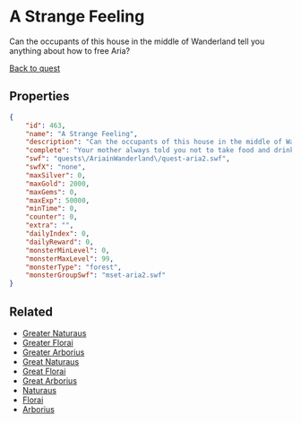 # A Strange Feeling

Can the occupants of this house in the middle of Wanderland tell you anything about how to free Aria?

[Back to quest](../quests.md)

## Properties

```json
{
    "id": 463,
    "name": "A Strange Feeling",
    "description": "Can the occupants of this house in the middle of Wanderland tell you anything about how to free Aria?",
    "complete": "Your mother always told you not to take food and drink from strangers. You should have listened.",
    "swf": "quests\/AriainWanderland\/quest-aria2.swf",
    "swfX": "none",
    "maxSilver": 0,
    "maxGold": 2000,
    "maxGems": 0,
    "maxExp": 50000,
    "minTime": 0,
    "counter": 0,
    "extra": "",
    "dailyIndex": 0,
    "dailyReward": 0,
    "monsterMinLevel": 0,
    "monsterMaxLevel": 99,
    "monsterType": "forest",
    "monsterGroupSwf": "mset-aria2.swf"
}
```

## Related

- [Greater Naturaus ](../items/2610-greater-naturaus.md)
- [Greater Florai](../items/2611-greater-florai.md)
- [Greater Arborius](../items/2612-greater-arborius.md)
- [Great Naturaus ](../items/2613-great-naturaus.md)
- [Great Florai](../items/2614-great-florai.md)
- [Great Arborius](../items/2615-great-arborius.md)
- [Naturaus](../items/2616-naturaus.md)
- [Florai](../items/2617-florai.md)
- [Arborius](../items/2618-arborius.md)

